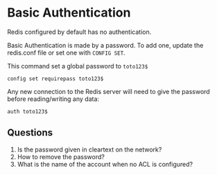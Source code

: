 # Basic Authentication

Redis configured by default has no authentication.

Basic Authentication is made by a password.
To add one, update the redis.conf file or set one with `CONFIG SET`.

This command set a global password to `toto123$`

```
config set requirepass toto123$
```

Any new connection to the Redis server will need to give the password before reading/writing any data:

```
auth toto123$
```

## Questions

1. Is the password given in cleartext on the network?
2. How to remove the password?
3. What is the name of the account when no ACL is configured?
